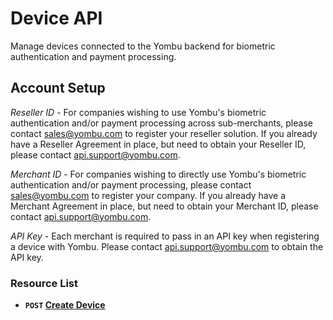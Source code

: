 # Device API

Manage devices connected to the Yombu backend for biometric authentication and payment processing.

## Account Setup
*Reseller ID* - For companies wishing to use Yombu's biometric authentication and/or payment processing across sub-merchants, please contact sales@yombu.com to register your reseller solution. If you already have a Reseller Agreement in place, but need to obtain your Reseller ID, please contact api.support@yombu.com.

*Merchant ID* - For companies wishing to directly use Yombu's biometric authentication and/or payment processing, please contact sales@yombu.com to register your company. If you already have a Merchant Agreement in place, but need to obtain your Merchant ID, please contact api.support@yombu.com.

*API Key* - Each merchant is required to pass in an API key when registering a device with Yombu. Please contact api.support@yombu.com to obtain the API key.

### Resource List
- **<code>POST</code> [Create Device](/device/POST.md)**
